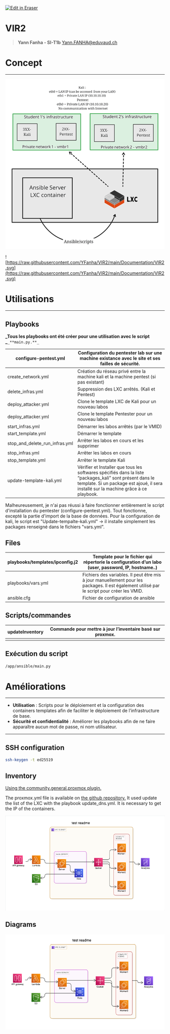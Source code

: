 <p><a target="_blank" href="https://app.eraser.io/workspace/OWdL5M6z0pbWMYSQTTu4" id="edit-in-eraser-github-link"><img alt="Edit in Eraser" src="https://firebasestorage.googleapis.com/v0/b/second-petal-295822.appspot.com/o/images%2Fgithub%2FOpen%20in%20Eraser.svg?alt=media&amp;token=968381c8-a7e7-472a-8ed6-4a6626da5501"></a></p>

# VIR2
>  **Yann Fanha - SI-T1b**
[﻿Yann.FANHA@eduvaud.ch](mailto:Yann.FANHA@eduvaud.ch) 

# Concept
---

![VIR2(2).png](https://github.com/YFanha/VIR2/blob/main/Documentation/VIR2.svg "")

![﻿https://raw.githubusercontent.com/YFanha/VIR2/main/Documentation/VIR2.svg](https://raw.githubusercontent.com/YFanha/VIR2/main/Documentation/VIR2.svg) 

# Utilisations
---

## Playbooks
**_Tous les playbooks ont été créer pour une utilisation avec le script _**`_**main.py.**_` 

| configure-pentest.yml | Configuration du pentester lab sur une machine existance avec le site et ses failles de sécurité. |
| ----- | ----- |
| create_network.yml | Création du réseau privé entre la machine kali et la machine pentest (si pas existant) |
| delete_infras.yml | Suppression des LXC arrêtés. (Kali et Pentest) |
| deploy_attacker.yml | Clone le template LXC de Kali pour un nouveau labos |
| deploy_attacker.yml | Clone le template Pentester pour un nouveau labos |
| start_infras.yml | Démarrer les labos arrêtés (par le VMID) |
| start_template.yml | Démarrer le template |
| stop_and_delete_run_infras.yml | Arrêter les labos en cours et les supprimer |
| stop_infras.yml | Arrêter les labos en cours |
| stop_template.yml | Arrêter le template Kali |
| update-template-kali.yml | Vérifier et Installer que tous les softwares spécifiés dans la liste “packages_kali” sont présent dans le template. Si un package est ajoué, il sera installé sur la machine grâce à ce playbook. |
Malheureusement, je n'ai pas réussi à faire fonctionner entièrement le script d'installation du pentester (configure-pentest.yml). Tout fonctionne, excepté la partie d'import de la base de données.
Pour la configuration de kali, le script est "Update-tempalte-kali.yml" -> il installe simplement les packages renseigné dans le fichiers "vars.yml".

## Files
| playbooks/templates/ipconfig.j2 | Template pour le fichier qui répertorie la configuration d’un labo (user, password, IP, hostname..) |
| ----- | ----- |
| playbooks/vars.yml | Fichiers des variables. Il peut être mis à jour manuellement pour les packages. Il est également utilisé par le script pour créer les VMID. |
| ansible.cfg | Fichier de configuration de ansible |
## Scripts/commandes
| updateInventory | Commande pour mettre à jour l’inventaire basé sur proxmox. |
| ----- | ----- |
|  |  |
## Exécution du script
```bash
/app/ansible/main.py
```
# Améliorations
---

- **Utilisation** : Scripts pour le déploiement et la configuration des containers templates afin de faciliter le déploiement de l’infrastructure de base.
- **Sécurité et confidentialité** : Améliorer les playbooks afin de ne faire apparaître aucun mot de passe, ni nom utilisateur.
---

## SSH configuration
```bash
ssh-keygen -t ed25519
```
## Inventory
[﻿Using the community.general.proxmox plugin.](https://docs.ansible.com/ansible/latest/collections/community/general/proxmox_inventory.html) 

The proxmox.yml file is available on [﻿the github repository.](https://github.com/YFanha/VIR2/blob/main/inventory/proxmox.yml) It used update the list of the LXC with the playbook update_dns.yml. It is necessary to get the IP of the containers.



![Figure 1](/.eraser/OWdL5M6z0pbWMYSQTTu4___uz7sTbrDV2bvpLzex5kzFZIrBMH2___---figure---J4ZjI1rzvXd2BBUps2YNw---figure---YvTBTGkN5wxLD_szByHeVQ.png "Figure 1")

 


<!-- eraser-additional-content -->
## Diagrams
<!-- eraser-additional-files -->
<a href="/README-test readme-1.eraserdiagram" data-element-id="p8fqXPnaMOc_q6EKQg8nu"><img src="/.eraser/OWdL5M6z0pbWMYSQTTu4___uz7sTbrDV2bvpLzex5kzFZIrBMH2___---diagram----79f08beb3a85e5ccfb1105a0e90df27b-test-readme.png" alt="" data-element-id="p8fqXPnaMOc_q6EKQg8nu" /></a>
<!-- end-eraser-additional-files -->
<!-- end-eraser-additional-content -->
<!--- Eraser file: https://app.eraser.io/workspace/OWdL5M6z0pbWMYSQTTu4 --->